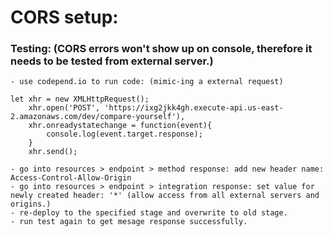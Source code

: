 # CORS setup:

### Testing: (CORS errors won't show up on console, therefore it needs to be tested from external server.)

    - use codepend.io to run code: (mimic-ing a external request)

    let xhr = new XMLHttpRequest();
        xhr.open('POST', 'https://ixg2jkk4gh.execute-api.us-east-2.amazonaws.com/dev/compare-yourself'),
        xhr.onreadystatechange = function(event){
            console.log(event.target.response);
        }
        xhr.send();

    - go into resources > endpoint > method response: add new header name: Access-Control-Allow-Origin
    - go into resources > endpoint > integration response: set value for newly created header: '*' (allow access from all external servers and origins.)
    - re-deploy to the specified stage and overwrite to old stage.
    - run test again to get mesage response successfully.
